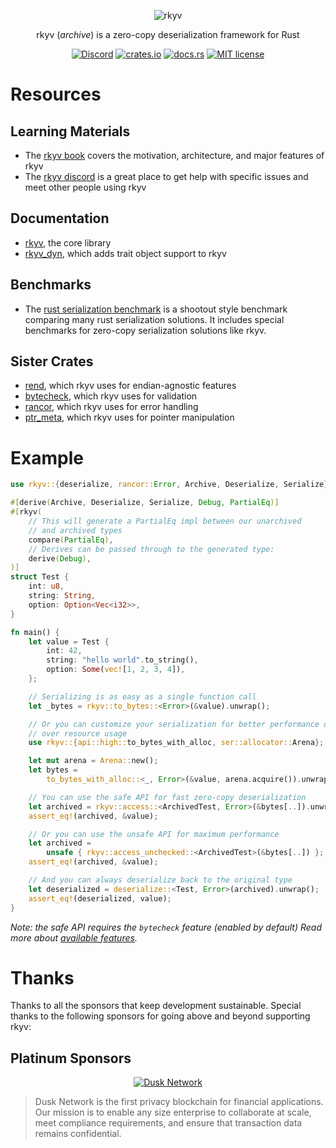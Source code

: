 <p align="center">
    <img src="https://raw.githubusercontent.com/rkyv/rkyv/master/media/logo_text_color.svg" alt="rkyv">
</p>
<p align="center">
    rkyv (<em>archive</em>) is a zero-copy deserialization framework for Rust
</p>
<p align="center">
    <a href="https://discord.gg/65F6MdnbQh"><img src="https://img.shields.io/discord/822925794249539645" alt="Discord"></a>
    <a href="https://crates.io/crates/rkyv"><img src="https://img.shields.io/crates/v/rkyv.svg" alt="crates.io"></a>
    <a href="https://docs.rs/rkyv"><img src="https://img.shields.io/docsrs/rkyv.svg" alt="docs.rs"></a>
    <a href="https://github.com/rkyv/rkyv/blob/master/LICENSE"><img src="https://img.shields.io/badge/license-MIT-blue.svg" alt="MIT license"></a>
</p>

# Resources

## Learning Materials

- The [rkyv book](https://rkyv.github.io/rkyv) covers the motivation, architecture, and major
  features of rkyv
- The [rkyv discord](https://discord.gg/65F6MdnbQh) is a great place to get help with specific issues and meet
  other people using rkyv

## Documentation

- [rkyv](https://docs.rs/rkyv), the core library
- [rkyv_dyn](https://docs.rs/rkyv_dyn), which adds trait object support to rkyv

## Benchmarks

- The [rust serialization benchmark](https://github.com/djkoloski/rust_serialization_benchmark) is a
  shootout style benchmark comparing many rust serialization solutions. It includes special
  benchmarks for zero-copy serialization solutions like rkyv.

## Sister Crates

- [rend](https://github.com/rkyv/rend), which rkyv uses for endian-agnostic features
- [bytecheck](https://github.com/rkyv/bytecheck), which rkyv uses for validation
- [rancor](https://github.com/rkyv/rancor), which rkyv uses for error handling
- [ptr_meta](https://github.com/rkyv/ptr_meta), which rkyv uses for pointer manipulation

# Example

```rust
use rkyv::{deserialize, rancor::Error, Archive, Deserialize, Serialize};

#[derive(Archive, Deserialize, Serialize, Debug, PartialEq)]
#[rkyv(
    // This will generate a PartialEq impl between our unarchived
    // and archived types
    compare(PartialEq),
    // Derives can be passed through to the generated type:
    derive(Debug),
)]
struct Test {
    int: u8,
    string: String,
    option: Option<Vec<i32>>,
}

fn main() {
    let value = Test {
        int: 42,
        string: "hello world".to_string(),
        option: Some(vec![1, 2, 3, 4]),
    };

    // Serializing is as easy as a single function call
    let _bytes = rkyv::to_bytes::<Error>(&value).unwrap();

    // Or you can customize your serialization for better performance or control
    // over resource usage
    use rkyv::{api::high::to_bytes_with_alloc, ser::allocator::Arena};

    let mut arena = Arena::new();
    let bytes =
        to_bytes_with_alloc::<_, Error>(&value, arena.acquire()).unwrap();

    // You can use the safe API for fast zero-copy deserialization
    let archived = rkyv::access::<ArchivedTest, Error>(&bytes[..]).unwrap();
    assert_eq!(archived, &value);

    // Or you can use the unsafe API for maximum performance
    let archived =
        unsafe { rkyv::access_unchecked::<ArchivedTest>(&bytes[..]) };
    assert_eq!(archived, &value);

    // And you can always deserialize back to the original type
    let deserialized = deserialize::<Test, Error>(archived).unwrap();
    assert_eq!(deserialized, value);
}
```

_Note: the safe API requires the `bytecheck` feature (enabled by default)_
_Read more about [available features](https://docs.rs/rkyv/latest/rkyv/#features)._

# Thanks

Thanks to all the sponsors that keep development sustainable. Special thanks to the following sponsors for going above and beyond supporting rkyv:

## Platinum Sponsors

<p align="center">
    <a href="https://dusk.network">
        <img src="https://raw.githubusercontent.com/rkyv/rkyv/master/media/sponsors/dusk_network.png" alt="Dusk Network">
    </a>
</p>

> Dusk Network is the first privacy blockchain for financial applications. Our mission is to enable any size enterprise to collaborate at scale, meet compliance requirements, and ensure that transaction data remains confidential.
